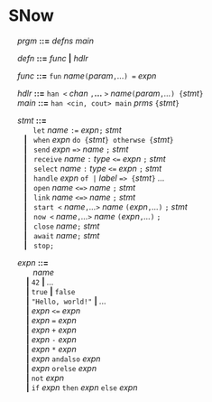 # SNow


&nbsp;&nbsp;&nbsp;&nbsp;*prgm* **::=** *defns* *main* 

&nbsp;&nbsp;&nbsp;&nbsp;*defn* **::=** *func* **|** *hdlr*   

&nbsp;&nbsp;&nbsp;&nbsp;*func* **::=**
`fun` *name*`(`*param*`,`...`) =` *expn*  

&nbsp;&nbsp;&nbsp;&nbsp;*hdlr* **::=** 
`han <` *chan* `,`**...** `>` *name*`(`*param*`,`*...*`) {`*stmt*`}`  
&nbsp;&nbsp;&nbsp;&nbsp;*main* **::=** `han <cin, cout> main` *prms* `{`*stmt*`}`  

&nbsp;&nbsp;&nbsp;&nbsp;*stmt* **::=**  
&nbsp;&nbsp;&nbsp;&nbsp;&nbsp;&nbsp;&nbsp;&nbsp;&nbsp;&nbsp; 
`let` *name* `:=` *expn*`;` *stmt*    
&nbsp;&nbsp;&nbsp;&nbsp;&nbsp;&nbsp; **|** &nbsp;
`when` *expn* `do {`*stmt*`} otherwse {`*stmt*`}`     
&nbsp;&nbsp;&nbsp;&nbsp;&nbsp;&nbsp; **|** &nbsp; 
`send` *expn* `=>` *name* `;` *stmt*    
&nbsp;&nbsp;&nbsp;&nbsp;&nbsp;&nbsp; **|** &nbsp; 
`receive` *name* `:` *type* `<=` *expn* `;` *stmt*    
&nbsp;&nbsp;&nbsp;&nbsp;&nbsp;&nbsp; **|** &nbsp;
`select` *name* `:` *type* `<=` *expn* `;` *stmt*  
&nbsp;&nbsp;&nbsp;&nbsp;&nbsp;&nbsp; **|** &nbsp;
`handle` *expn* `of |` *label* `=> {`*stmt*`}` *...*   
&nbsp;&nbsp;&nbsp;&nbsp;&nbsp;&nbsp; **|** &nbsp; 
`open` *name* `<=>` *name* `;` *stmt*   
&nbsp;&nbsp;&nbsp;&nbsp;&nbsp;&nbsp; **|** &nbsp; 
`link` *name* `<=>` *name* `;` *stmt*  
&nbsp;&nbsp;&nbsp;&nbsp;&nbsp;&nbsp; **|** &nbsp; 
`start <` *name*`,`*...*`>` *name* `(`*expn*`,`*...*`)` `;` *stmt*  
&nbsp;&nbsp;&nbsp;&nbsp;&nbsp;&nbsp; **|** &nbsp; 
`now <` *name*`,`*...*`>` *name* `(`*expn*`,`*...*`)` `;`       
&nbsp;&nbsp;&nbsp;&nbsp;&nbsp;&nbsp; **|** &nbsp;
`close` *name*`;` *stmt*    
&nbsp;&nbsp;&nbsp;&nbsp;&nbsp;&nbsp; **|** &nbsp;
`await` *name*`;` *stmt*    
&nbsp;&nbsp;&nbsp;&nbsp;&nbsp;&nbsp; **|** &nbsp; 
`stop;`  
  
&nbsp;&nbsp;&nbsp;&nbsp;*expn* **::=**  
&nbsp;&nbsp;&nbsp;&nbsp;&nbsp;&nbsp;&nbsp;&nbsp;&nbsp;&nbsp; 
*name*   
&nbsp;&nbsp;&nbsp;&nbsp;&nbsp;&nbsp;&nbsp; **|**
`42` **|** *...*  
&nbsp;&nbsp;&nbsp;&nbsp;&nbsp;&nbsp;&nbsp; **|**
`true` **|** `false`    
&nbsp;&nbsp;&nbsp;&nbsp;&nbsp;&nbsp;&nbsp; **|**
`"Hello, world!"` **|** *...*     
&nbsp;&nbsp;&nbsp;&nbsp;&nbsp;&nbsp;&nbsp; **|**
*expn* `<=` *expn*  
&nbsp;&nbsp;&nbsp;&nbsp;&nbsp;&nbsp;&nbsp; **|**
*expn* `=` *expn*  
&nbsp;&nbsp;&nbsp;&nbsp;&nbsp;&nbsp;&nbsp; **|**
*expn* `+` *expn*  
&nbsp;&nbsp;&nbsp;&nbsp;&nbsp;&nbsp;&nbsp; **|**
*expn* `-` *expn*  
&nbsp;&nbsp;&nbsp;&nbsp;&nbsp;&nbsp;&nbsp; **|**
*expn* `*` *expn*  
&nbsp;&nbsp;&nbsp;&nbsp;&nbsp;&nbsp;&nbsp; **|**
*expn* `andalso` *expn*  
&nbsp;&nbsp;&nbsp;&nbsp;&nbsp;&nbsp;&nbsp; **|**
*expn* `orelse` *expn*  
&nbsp;&nbsp;&nbsp;&nbsp;&nbsp;&nbsp;&nbsp; **|**
`not` *expn*  
&nbsp;&nbsp;&nbsp;&nbsp;&nbsp;&nbsp;&nbsp; **|**
`if` *expn* `then` *expn* `else` *expn*  

    
